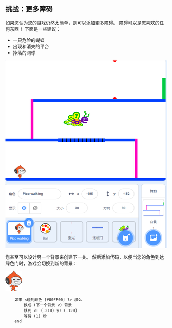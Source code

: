## 挑战：更多障碍

如果您认为您的游戏仍然太简单，则可以添加更多障碍。 障碍可以是您喜欢的任何东西！ 下面是一些建议：

+ 一只危险的蝴蝶
+ 出现和消失的平台
+ 掉落的网球

![截图](images/dodge-obstacles.png)

您甚至可以设计另一个背景来创建下一关。 然后添加代码，以便当您的角色到达绿色门时，游戏会切换到新的背景：

![pico walking sprite](images/pico_walking_sprite.png)

```blocks3
    如果 <碰到颜色 [#00FF00] ?> 那么 
		换成 (下一个背景 v) 背景
		移到 x: (-210) y: (-120)
		等待 (1) 秒
	end
```